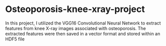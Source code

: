 # Osteoporosis-knee-xray-project
In this project, I utilized the VGG16 Convolutional Neural Network to extract features from knee X-ray images associated with osteoporosis. The extracted features were then saved in a vector format and stored within an HDF5 file
